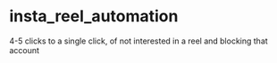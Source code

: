 # insta_reel_automation
4-5 clicks to a single click, of not interested in a reel and blocking that account
